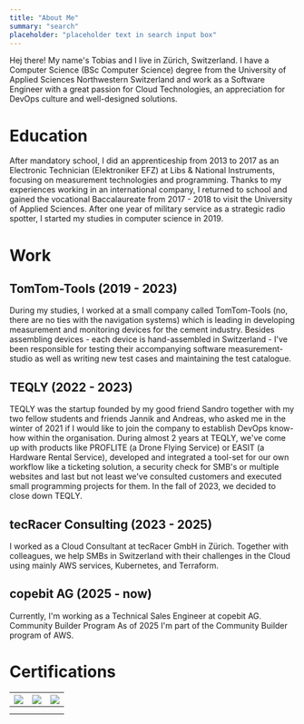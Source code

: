 ```yaml
---
title: "About Me"
summary: "search"
placeholder: "placeholder text in search input box"
---
```


Hej there! My name's Tobias and I live in Zürich, Switzerland.
I have a Computer Science (BSc Computer Science) degree from the University of Applied Sciences Northwestern Switzerland and work as a Software Engineer with a great passion for Cloud Technologies, an appreciation for DevOps culture and well-designed solutions.

# Education
After mandatory school, I did an apprenticeship from 2013 to 2017 as an Electronic Technician (Elektroniker EFZ) at Libs & National Instruments, focusing on measurement technologies and programming. Thanks to my experiences working in an international company, I returned to school and gained the vocational Baccalaureate from 2017 - 2018 to visit the University of Applied Sciences. After one year of military service as a strategic radio spotter, I started my studies in computer science in 2019.

# Work
## TomTom-Tools (2019 - 2023)
During my studies, I worked at a small company called TomTom-Tools (no, there are no ties with the navigation systems) which is leading in developing measurement and monitoring devices for the cement industry. Besides assembling devices - each device is hand-assembled in Switzerland - I've been responsible for testing their accompanying software measurement-studio as well as writing new test cases and maintaining the test catalogue.
## TEQLY (2022 - 2023)
TEQLY was the startup founded by my good friend Sandro together with my two fellow students and friends Jannik and Andreas, who asked me in the winter of 2021 if I would like to join the company to establish DevOps know-how within the organisation. During almost 2 years at TEQLY, we've come up with products like PROFLITE (a Drone Flying Service) or EASIT (a Hardware Rental Service), developed and integrated a tool-set for our own workflow like a ticketing solution, a security check for SMB's or multiple websites and last but not least we've consulted customers and executed small programming projects for them.
In the fall of 2023, we decided to close down TEQLY.
## tecRacer Consulting (2023 - 2025)
I worked as a Cloud Consultant at tecRacer GmbH in Zürich. Together with colleagues, we help SMBs in Switzerland with their challenges in the Cloud using mainly AWS services, Kubernetes, and Terraform.
## copebit AG (2025 - now)
Currently, I'm working as a Technical Sales Engineer at copebit AG.
Community Builder Program
As of 2025 I'm part of the Community Builder program of AWS.

# Certifications
|   ![](https://relivnd.dev/content/images/2024/06/aws-certified-solutions-architect-associate.png)	|   ![](https://relivnd.dev/content/images/2024/06/aws-certified-developer-associate.png)	|  ![](https://relivnd.dev/content/images/2024/06/hashicorp-certified-terraform-associate-003.png) 	|
|:-:	|:-:	|:-:	|
|   	|   	|   	|
|   	|   	|   	|
